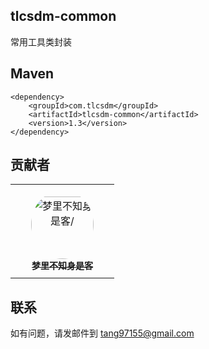 ## tlcsdm-common
常用工具类封装

## Maven
```
<dependency>
    <groupId>com.tlcsdm</groupId>
    <artifactId>tlcsdm-common</artifactId>
    <version>1.3</version>
</dependency>
```

## 贡献者

<table>
<tr>
    <td align="center" style="word-wrap: break-word; width: 150.0; height: 150.0">
        <a href=https://github.com/unknowIfGuestInDream>
            <img src=https://avatars.githubusercontent.com/u/57802425?v=4 width="100;"  style="border-radius:50%;align-items:center;justify-content:center;overflow:hidden;padding-top:10px" alt=梦里不知身是客/>
            <br />
            <sub style="font-size:14px"><b>梦里不知身是客</b></sub>
        </a>
    </td>
</tr>
</table>


## 联系
如有问题，请发邮件到 tang97155@gmail.com
